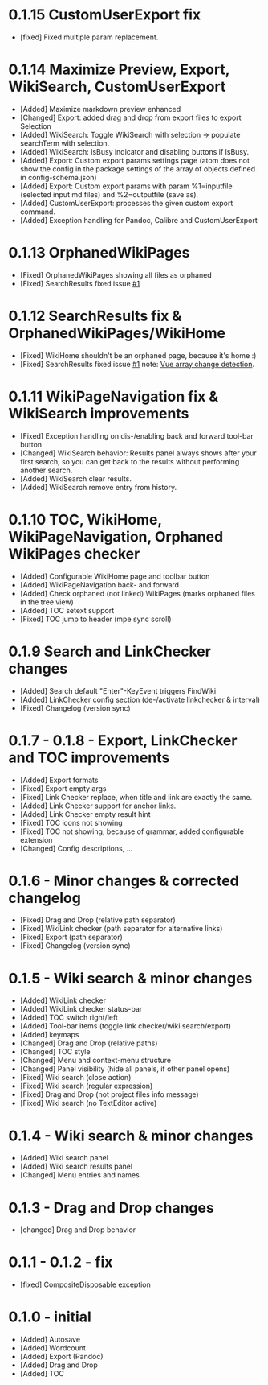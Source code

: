 # 0.1.15 CustomUserExport fix
* [fixed] Fixed multiple param replacement.

# 0.1.14 Maximize Preview, Export, WikiSearch, CustomUserExport
* [Added] Maximize markdown preview enhanced
* [Changed] Export: added drag and drop from export files to export Selection
* [Added] WikiSearch: Toggle WikiSearch with selection -> populate searchTerm with selection.
* [Added] WikiSearch: IsBusy indicator and disabling buttons if IsBusy.
* [Added] Export: Custom export params settings page (atom does not show the config in the package settings of the array of objects defined in config-schema.json)
* [Added] Export: Custom export params with param %1=inputfile (selected input md files) and %2=outputfile (save as).
* [Added] CustomUserExport: processes the given custom export command.
* [Added] Exception handling for Pandoc, Calibre and CustomUserExport

# 0.1.13 OrphanedWikiPages
* [Fixed] OrphanedWikiPages showing all files as orphaned
* [Fixed] SearchResults fixed issue [#1](https://github.com/rkaradas/MaPerWiki/issues/1)

# 0.1.12 SearchResults fix & OrphanedWikiPages/WikiHome
* [Fixed] WikiHome shouldn't be an orphaned page, because it's home :)
* [Fixed] SearchResults fixed issue [#1](https://github.com/rkaradas/MaPerWiki/issues/1) note: [Vue array change detection](https://vuejs.org/v2/guide/list.html#Array-Change-Detection).

# 0.1.11 WikiPageNavigation fix & WikiSearch improvements
* [Fixed] Exception handling on dis-/enabling back and forward tool-bar button
* [Changed] WikiSearch behavior: Results panel always shows after your first search, so you can get back to the results without performing another search.
* [Added] WikiSearch clear results.
* [Added] WikiSearch remove entry from history.

# 0.1.10 TOC, WikiHome, WikiPageNavigation, Orphaned WikiPages checker
* [Added] Configurable WikiHome page and toolbar button
* [Added] WikiPageNavigation back- and forward
* [Added] Check orphaned (not linked) WikiPages (marks orphaned files in the tree view)
* [Added] TOC setext support
* [Fixed] TOC jump to header (mpe sync scroll)

# 0.1.9 Search and LinkChecker changes
* [Added] Search default "Enter"-KeyEvent triggers FindWiki
* [Added] LinkChecker config section (de-/activate linkchecker & interval)
* [Fixed] Changelog (version sync)

# 0.1.7 - 0.1.8 - Export, LinkChecker and TOC improvements
* [Added] Export formats
* [Fixed] Export empty args
* [Fixed] Link Checker replace, when title and link are exactly the same.
* [Added] Link Checker support for anchor links.
* [Added] Link Checker empty result hint
* [Fixed] TOC icons not showing
* [Fixed] TOC not showing, because of grammar, added configurable extension
* [Changed] Config descriptions, ...

# 0.1.6 - Minor changes & corrected changelog
* [Fixed] Drag and Drop (relative path separator)
* [Fixed] WikiLink checker (path separator for alternative links)
* [Fixed] Export (path separator)
* [Fixed] Changelog (version sync)

# 0.1.5 - Wiki search & minor changes
* [Added] WikiLink checker
* [Added] WikiLink checker status-bar
* [Added] TOC switch right/left
* [Added] Tool-bar items (toggle link checker/wiki search/export)
* [Added] keymaps
* [Changed] Drag and Drop (relative paths)
* [Changed] TOC style
* [Changed] Menu and context-menu structure
* [Changed] Panel visibility (hide all panels, if other panel opens)
* [Fixed] Wiki search (close action)
* [Fixed] Wiki search (regular expression)
* [Fixed] Drag and Drop (not project files info message)
* [Fixed] Wiki search (no TextEditor active)

# 0.1.4 - Wiki search & minor changes
* [Added] Wiki search panel
* [Added] Wiki search results panel
* [Changed] Menu entries and names

# 0.1.3 - Drag and Drop changes
* [changed] Drag and Drop behavior

# 0.1.1 - 0.1.2 - fix
* [fixed] CompositeDisposable exception

# 0.1.0 - initial
* [Added] Autosave
* [Added] Wordcount
* [Added] Export (Pandoc)
* [Added] Drag and Drop
* [Added] TOC
